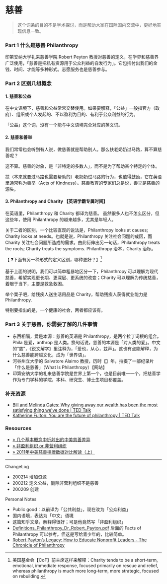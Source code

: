 # 慈善

> 这个词条的目的不是学术探讨，而是帮助大家在国际国内交流中，更好地实现信息一致。


### Part 1 什么是慈善 Philanthropy
印第安纳大学礼来慈善学院 Robert Peyton 教授对慈善的定义，在学界和慈善界广泛使用，「慈善是把私有资源用于公众利益的自发行为」。它包括付出我们的金钱、时间、才能等多种形式。志愿服务也是慈善参与。


### Part 2 区别几组概念
#### 1. 慈善和公益

在中文语境下，慈善和公益常常交替使用。如果要解释，「公益」一般指官方（政府）、组织或个人发起的、不以盈利为目的、有利于公众利益的行为。

「公益」这个词，没有一个能与中文语境完全对应的英文词。


#### 2. 慈善和善举 

我们常常也会听到有人说，做慈善就是帮助别人。那么扶老奶奶过马路，算不算慈善呢？

这不算。慈善的对象，是「非特定的多数人」，而不是为了帮助某个特定的个体。

扶（本来就要过马路也需要帮助的）老奶奶过马路的行为，也值得鼓励，它在英语里通常称为善举（Acts of Kindness）。慈善教育的专家们总是说，善举是慈善的源头。


#### 3. Philanthropy and Charity 【英语学霸专属时间】
在英语里，Philanthropy 和 Charity 都译为慈善。 虽然很多人也不怎么区分，但这些年，使用 Philanthropy 的越来越多，尤其是年轻人。

关于二者的区别，一个比较直观的说法是，Philanthropy looks at causes; Charity looks at needs。也就是说，Philanthropy 关注社会问题的成因，而 Charity
关注社会问题所造成的需求。由此衍伸出另一句话，Philanthropy treats the roots; Charity treats the symptoms. Philanthropy 治本，Charity 治标。

【 ❓下面有另一种形式的定义区别，哪种更好？】[^2]

基于上面的说明，我们可以简单粗暴地区分一下，Philanthropy 可以理解为现代慈善，希望实现更长期、更深层、更系统的改变；Charity 可以理解为传统慈善，着眼于当下，主要是救急救困。

举个栗子吧，给残疾人送生活用品是 Charity，帮助残疾人获得就业能力是 Philanthropy. 

特别要指出的是，一个健康的社会，两者都应该有。



### Part 3 关于慈善，你需要了解的几件事情
- 东西相隔，爱是本源：慈善的英语是 Philanthropy，是两个拉丁词根的组合。Phila 是爱，anthrop 是人类。换句话说，慈善的本源是「对人类的爱」。中文的“慈”，《说文解字》里注释为，「爱也，从心，兹声」。这也有点能解释，为什么慈善能跨越文化，成为「世界语」。
- 河谷州立大学的 Salvatore Alaimo 教授，历时【】年，拍摄了一部纪录片「什么是慈善」（What Is Philanthropy）【网站】
- 印第安纳大学的礼来慈善学院是世界上第一个，也是目前唯一一个，把慈善学作为专门学科的学院，本科、研究生、博士生项目都覆盖。


### 补充资源
- [Bill and Melinda Gates: Why giving away our wealth has been the most satisfying thing we've done | TED Talk](https://www.ted.com/talks/bill_and_melinda_gates_why_giving_away_our_wealth_has_been_the_most_satisfying_thing_we_ve_done?referrer=playlist-on_generosity)
- [Katherine Fulton: You are the future of philanthropy | TED Talk](https://www.ted.com/talks/katherine_fulton_you_are_the_future_of_philanthropy)


[^1]: 类似国内说的公益组织，但也有不同
[^2]: 美国基金会【CoF】前主席这样来解释：Charity tends to be a short-term, emotional, immediate response, focused primarily on rescue and relief, whereas philanthropy is much more long-term, more strategic, focused on rebuilding. 

### Resources
- [» 几个基本概念中折射出的中美慈善差异](http://www.gpcommon.org/ch/2013/04/29/us-china-difference-in-philanthropy/)
- [» 非盈利组织 or 非营利组织](http://www.gpcommon.org/ch/2013/03/24/nonprofit-in-chinese/)
- [» 2011年中美慈善捐赠数据对比解读（上）](http://www.gpcommon.org/ch/2012/11/03/2011-us-china-donation-comparison-1/)

-----


ChangeLog
- 200214 增加资源
- 200212 定义公益，删除非营利组织不是慈善
- 200209 创建


Personal Notes

- Public good：以前译为「公共利益」，现在改为「公众利益」
- 国内语境，表达为「中文」语境
- 这篇知乎文章，解释得很好；可是他竟然写「非盈利组织」
- [Definitions_Philanthropy_Dr_Robert_Payton.pdf](https://www.learningtogive.org/sites/default/files/handouts/Definitions_Philanthropy_Dr_Robert_Payton.pdf) 后面的 Facts of Philanthropy 可以参考。但这是写给青少年的，比较简单。 
- [Robert Payton’s Legacy: How to Educate Nonprofit Leaders - The Chronicle of Philanthropy](https://www.philanthropy.com/article/Robert-Payton-s-Legacy-How/158357)
